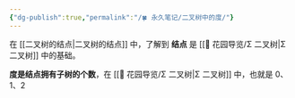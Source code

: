 ```yaml
---
{"dg-publish":true,"permalink":"/🍀 永久笔记/二叉树中的度/"}
---
```



在 [[二叉树的结点\|二叉树的结点]] 中，了解到 **结点** 是 [[🌱 花园导览/Σ 二叉树\|Σ 二叉树]] 中的基础。

**度是结点拥有子树的个数**，在 [[🌱 花园导览/Σ 二叉树\|Σ 二叉树]] 中，也就是 0、1、2